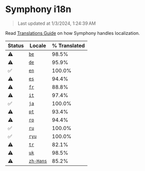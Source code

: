 # Symphony i18n

> Last updated at 1/3/2024, 1:24:39 AM

Read [Translations Guide](https://github.com/zyrouge/symphony/wiki/Translations-Guide) on how Symphony handles localization.

| Status | Locale | % Translated |
| --- | --- | --- |
| ⚠️ | [`be`](https://github.com/zyrouge/symphony/blob/main/i18n/be.toml) | 98.5% |
| ⚠️ | [`de`](https://github.com/zyrouge/symphony/blob/main/i18n/de.toml) | 95.9% |
| ✅ | [`en`](https://github.com/zyrouge/symphony/blob/main/i18n/en.toml) | 100.0% |
| ⚠️ | [`es`](https://github.com/zyrouge/symphony/blob/main/i18n/es.toml) | 94.4% |
| ⚠️ | [`fr`](https://github.com/zyrouge/symphony/blob/main/i18n/fr.toml) | 88.8% |
| ⚠️ | [`it`](https://github.com/zyrouge/symphony/blob/main/i18n/it.toml) | 97.4% |
| ✅ | [`ja`](https://github.com/zyrouge/symphony/blob/main/i18n/ja.toml) | 100.0% |
| ⚠️ | [`pt`](https://github.com/zyrouge/symphony/blob/main/i18n/pt.toml) | 93.4% |
| ⚠️ | [`ro`](https://github.com/zyrouge/symphony/blob/main/i18n/ro.toml) | 94.4% |
| ✅ | [`ru`](https://github.com/zyrouge/symphony/blob/main/i18n/ru.toml) | 100.0% |
| ✅ | [`ryu`](https://github.com/zyrouge/symphony/blob/main/i18n/ryu.toml) | 100.0% |
| ⚠️ | [`tr`](https://github.com/zyrouge/symphony/blob/main/i18n/tr.toml) | 82.1% |
| ⚠️ | [`uk`](https://github.com/zyrouge/symphony/blob/main/i18n/uk.toml) | 98.5% |
| ⚠️ | [`zh-Hans`](https://github.com/zyrouge/symphony/blob/main/i18n/zh-Hans.toml) | 85.2% |